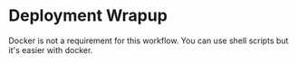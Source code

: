# Deployment Wrapup
Docker is not a requirement for this workflow. You can use shell scripts but it's easier with docker.  




